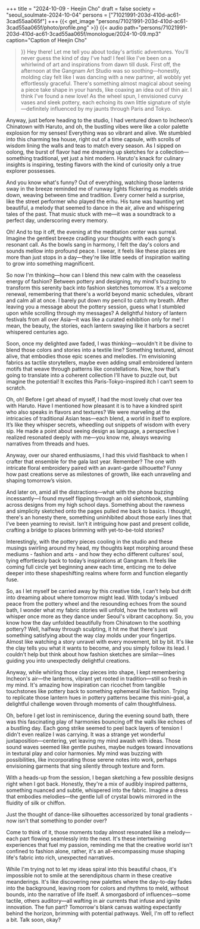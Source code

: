+++
title = "2024-10-09 - Heejin Cho"
draft = false
society = "seoul_soulmate-2024-10-04"
persons = ["71021991-203d-410d-ac61-3cad55aa065f"]
+++
{{< get_image "persons/71021991-203d-410d-ac61-3cad55aa065f/photo/profile.png" >}}
{{< audio
    path="persons/71021991-203d-410d-ac61-3cad55aa065f/monologue/2024-10-09.mp3" 
    caption="Caption of Heejin Cho"
>}}
Hey there! Let me tell you about today's artistic adventures.
You'll never guess the kind of day I've had! I feel like I've been on a whirlwind of art and inspirations from dawn till dusk. First off, the afternoon at the Gangnam Art Studio was so soothing—honestly, molding clay felt like I was dancing with a new partner, all wobbly yet effortlessly graceful. There's something almost magical about seeing a piece take shape in your hands, like coaxing an idea out of thin air. I think I've found a new love! As the wheel spun, I envisioned curvy vases and sleek pottery, each echoing its own little signature of style—definitely influenced by my jaunts through Paris and Tokyo.

Anyway, just before heading to the studio, I had ventured down to Incheon’s Chinatown with Haruto, and oh, the bustling vibes were like a color palette explosion for my senses! Everything was so vibrant and alive. We stumbled into this charming tea house, right out of a time capsule, with scrolls of wisdom lining the walls and teas to match every season. As I sipped on oolong, the burst of flavor had me dreaming up sketches for a collection—something traditional, yet just a hint modern. Haruto's knack for culinary insights is inspiring, testing flavors with the kind of curiosity only a true explorer possesses.

And you know what's funny? Out of everything, watching those lanterns sway in the breeze reminded me of runway lights flickering as models stride down, weaving between time and tradition. Every corner held a surprise, like the street performer who played the erhu. His tune was haunting yet beautiful, a melody that seemed to dance in the air, alive and whispering tales of the past. That music stuck with me—it was a soundtrack to a perfect day, underscoring every memory.

Oh! And to top it off, the evening at the meditation center was surreal. Imagine the gentlest breeze cradling your thoughts with each gong's resonant call. As the bowls sang in harmony, I felt the day's colors and sounds mellow into profound peace. I swear, it feels like these places are more than just stops in a day—they're like little seeds of inspiration waiting to grow into something magnificent.

So now I'm thinking—how can I blend this new calm with the ceaseless energy of fashion? Between pottery and designing, my mind's buzzing to transform this serenity back into fashion sketches tomorrow. It's a welcome renewal, remembering that there's a world beyond manic schedules, vibrant and calm all at once.
 I barely put down my pencil to catch my breath. After leaving you a message about the pottery session, guess what I stumbled upon while scrolling through my messages? A delightful history of lantern festivals from all over Asia—it was like a curated exhibition only for me! I mean, the beauty, the stories, each lantern swaying like it harbors a secret whispered centuries ago.

Soon, once my delighted awe faded, I was thinking—wouldn't it be divine to blend those colors and stories into a textile line? Something textured, almost alive, that embodies those epic scenes and melodies. I'm envisioning fabrics as tactile storytellers, maybe even adding small embroidered lantern motifs that weave through patterns like constellations. Now, how that's going to translate into a coherent collection I'll have to puzzle out, but imagine the potential! It excites this Paris-Tokyo-inspired itch I can’t seem to scratch.

Oh, oh! Before I get ahead of myself, I had the most lovely chat over tea with Haruto. Have I mentioned how pleasant it is to have a kindred spirit who also speaks in flavors and textures? We were marveling at the intricacies of traditional Asian teas—each blend, a world in itself to explore. It’s like they whisper secrets, wheedling out snippets of wisdom with every sip. He made a point about seeing design as language, a perspective I realized resonated deeply with me—you know me, always weaving narratives from threads and hues.

Anyway, over our shared enthusiasms, I had this vivid flashback to when I crafter that ensemble for the gala last year. Remember? The one with intricate floral embroidery paired with an avant-garde silhouette? Funny how past creations serve as milestones of growth, like each unraveling and shaping tomorrow’s vision.

And later on, amid all the distractions—what with the phone buzzing incessantly—I found myself flipping through an old sketchbook, stumbling across designs from my high school days. Something about the rawness and simplicity sketched onto the pages pulled me back to basics. I thought, there's an honesty there, something uninhibited about those early lines that I’ve been yearning to revisit. Isn’t it intriguing how past and present collide, crafting a bridge to places brimming with yet-to-be-told stories?

Interestingly, with the pottery pieces cooling in the studio and these musings swirling around my head, my thoughts kept morphing around these mediums - fashion and arts - and how they echo different cultures’ soul, tying effortlessly back to today’s inspirations at Gangnam. It feels like coming full circle yet beginning anew each time, enticing me to delve deeper into these shapeshifting realms where form and function elegantly fuse. 

So, as I let myself be carried away by this creative tide, I can’t help but drift into dreaming about where tomorrow might lead. With today's imbued peace from the pottery wheel and the resounding echoes from the sound bath, I wonder what my fabric stories will unfold, how the textures will whisper once more as they dance under Seoul's vibrant cacophony.
So, you know how the day unfolded beautifully from Chinatown to the soothing pottery? Well, halfway through sculpting, it hit me that there's just something satisfying about the way clay molds under your fingertips. Almost like watching a story unravel with every movement, bit by bit. It's like the clay tells you what it wants to become, and you simply follow its lead. I couldn't help but think about how fashion sketches are similar—lines guiding you into unexpectedly delightful creations.

Anyway, while whirling those clay pieces into shape, I kept remembering Incheon's air—the lanterns, vibrant yet rooted in tradition—still so fresh in my mind. It's amazing how inspiration can ricochet from tangible touchstones like pottery back to something ephemeral like fashion. Trying to replicate those lantern hues in pottery patterns became this mini-goal, a delightful challenge woven through moments of calm thoughtfulness.

Oh, before I get lost in reminiscence, during the evening sound bath, there was this fascinating play of harmonies bouncing off the walls like echoes of a bustling day. Each gong strike seemed to peel back layers of tension I didn't even realize I was carrying. It was a strange yet wonderful juxtaposition—centering, yet leaving my mind awash with ideas. Those sound waves seemed like gentle pushes, maybe nudges toward innovations in textural play and color harmonies. My mind was buzzing with possibilities, like incorporating those serene notes into work, perhaps envisioning garments that sing silently through texture and form.

With a heads-up from the session, I began sketching a few possible designs right when I got back. Honestly, they're a mix of audibly inspired patterns, something nuanced and subtle, whispered into the fabric. Imagine a dress that embodies melodies—the gentle lull of crystal bowls mirrored in the fluidity of silk or chiffon.

Just the thought of dance-like silhouettes accessorized by tonal gradients - now isn't that something to ponder over?

Come to think of it, those moments today almost resonated like a melody—each part flowing seamlessly into the next. It's these intertwining experiences that fuel my passion, reminding me that the creative world isn't confined to fashion alone, rather, it's an all-encompassing muse shaping life's fabric into rich, unexpected narratives.

While I'm trying not to let my ideas spiral into this beautiful chaos, it's impossible not to smile at the serendipitous charm in these creative meanderings. It's like discovering new palettes where the day-to-day fades into the background, leaving room for colors and rhythms to meld, without bounds, into the narrative of life itself. A smorgasbord of influences—some tactile, others auditory—all wafting in air currents that infuse and ignite innovation. The fun part? Tomorrow's blank canvas waiting expectantly behind the horizon, brimming with potential pathways.
Well, I'm off to reflect a bit. Talk soon, okay?
